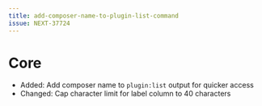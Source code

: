 ```yaml
---
title: add-composer-name-to-plugin-list-command
issue: NEXT-37724
---
```

# Core
* Added: Add composer name to `plugin:list` output for quicker access
* Changed: Cap character limit for label column to 40 characters
